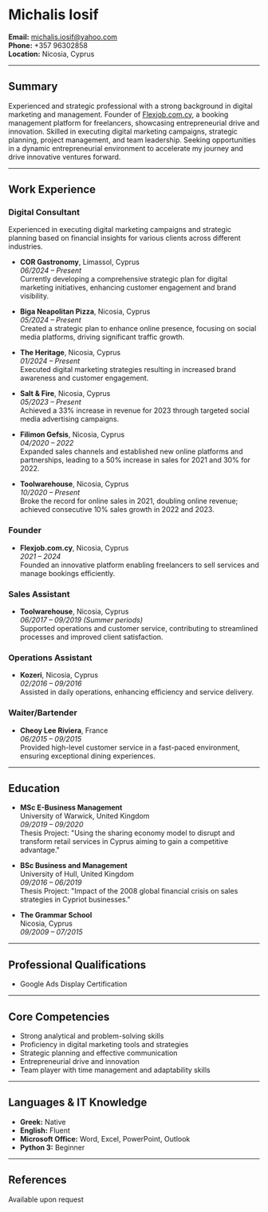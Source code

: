 # Michalis Iosif

**Email:** michalis.iosif@yahoo.com  
**Phone:** +357 96302858  
**Location:** Nicosia, Cyprus

---

## Summary

Experienced and strategic professional with a strong background in digital marketing and management. Founder of [Flexjob.com.cy](https://flexjob.com.cy), a booking management platform for freelancers, showcasing entrepreneurial drive and innovation. Skilled in executing digital marketing campaigns, strategic planning, project management, and team leadership. Seeking opportunities in a dynamic entrepreneurial environment to accelerate my journey and drive innovative ventures forward.

---

## Work Experience

### Digital Consultant

Experienced in executing digital marketing campaigns and strategic planning based on financial insights for various clients across different industries.

- **COR Gastronomy**, Limassol, Cyprus  
  *06/2024 – Present*  
  Currently developing a comprehensive strategic plan for digital marketing initiatives, enhancing customer engagement and brand visibility.

- **Biga Neapolitan Pizza**, Nicosia, Cyprus  
  *05/2024 – Present*  
  Created a strategic plan to enhance online presence, focusing on social media platforms, driving significant traffic growth.

- **The Heritage**, Nicosia, Cyprus  
  *01/2024 – Present*  
  Executed digital marketing strategies resulting in increased brand awareness and customer engagement.

- **Salt & Fire**, Nicosia, Cyprus  
  *05/2023 – Present*  
  Achieved a 33% increase in revenue for 2023 through targeted social media advertising campaigns.

- **Filimon Gefsis**, Nicosia, Cyprus  
  *04/2020 – 2022*  
  Expanded sales channels and established new online platforms and partnerships, leading to a 50% increase in sales for 2021 and 30% for 2022.

- **Toolwarehouse**, Nicosia, Cyprus  
  *10/2020 – Present*  
  Broke the record for online sales in 2021, doubling online revenue; achieved consecutive 10% sales growth in 2022 and 2023.

### Founder

- **Flexjob.com.cy**, Nicosia, Cyprus  
  *2021 – 2024*  
  Founded an innovative platform enabling freelancers to sell services and manage bookings efficiently.

### Sales Assistant

- **Toolwarehouse**, Nicosia, Cyprus  
  *06/2017 – 09/2019 (Summer periods)*  
  Supported operations and customer service, contributing to streamlined processes and improved client satisfaction.

### Operations Assistant

- **Kozeri**, Nicosia, Cyprus  
  *02/2016 – 09/2016*  
  Assisted in daily operations, enhancing efficiency and service delivery.

### Waiter/Bartender

- **Cheoy Lee Riviera**, France  
  *06/2015 – 09/2015*  
  Provided high-level customer service in a fast-paced environment, ensuring exceptional dining experiences.

---

## Education

- **MSc E-Business Management**  
  University of Warwick, United Kingdom  
  *09/2019 – 09/2020*  
  Thesis Project: "Using the sharing economy model to disrupt and transform retail services in Cyprus aiming to gain a competitive advantage."

- **BSc Business and Management**  
  University of Hull, United Kingdom  
  *09/2016 – 06/2019*  
  Thesis Project: "Impact of the 2008 global financial crisis on sales strategies in Cypriot businesses."

- **The Grammar School**  
  Nicosia, Cyprus  
  *09/2009 – 07/2015*

---

## Professional Qualifications

- Google Ads Display Certification

---

## Core Competencies

- Strong analytical and problem-solving skills
- Proficiency in digital marketing tools and strategies
- Strategic planning and effective communication
- Entrepreneurial drive and innovation
- Team player with time management and adaptability skills

---

## Languages & IT Knowledge

- **Greek:** Native
- **English:** Fluent
- **Microsoft Office:** Word, Excel, PowerPoint, Outlook
- **Python 3:** Beginner

---

## References

Available upon request
